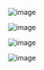 
![image](https://github.com/eunjijen/Window23/assets/75493219/941eace5-7d07-4ba2-9d3d-425ff1671af6)

![image](https://github.com/eunjijen/Window23/assets/75493219/bde04716-a924-41ed-be1f-220c67c3af65)

![image](https://github.com/eunjijen/Window23/assets/75493219/c25c0461-275f-4e49-9eca-1fbdea972417)

![image](https://github.com/eunjijen/Window23/assets/75493219/724a3c13-e209-433b-a0e0-b0afa7d7cf93)
